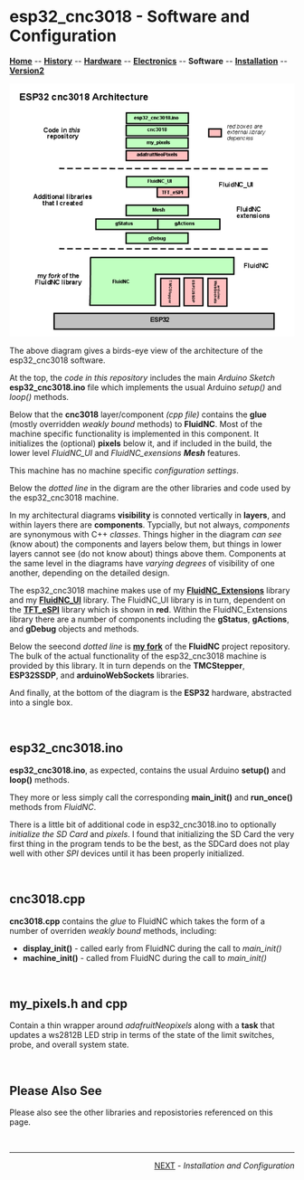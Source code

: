 # esp32_cnc3018 - Software and Configuration

**[Home](readme.md)** --
**[History](history.md)** --
**[Hardware](hardware.md)** --
**[Electronics](electronics.md)** --
**Software** --
**[Installation](installation.md)** --
**[Version2](version2.md)**




![cnc3018_architecture.png](images/cnc3018_architecture.png)

The above diagram gives a birds-eye view of the architecture of the
esp32_cnc3018 software.

At the top, the *code in this repository* includes
the main *Arduino Sketch* **esp32_cnc3018.ino** file which
implements the usual Arduino *setup()* and *loop()* methods.

Below that the **cnc3018** layer/component *(cpp file)* contains the
**glue** (mostly overridden *weakly bound* methods) to **FluidNC**.
Most of the machine specific functionality is implemented in this
component.  It initializes the (optional) **pixels** below it,
and if included in the build, the lower level *FluidNC_UI* and
*FluidNC_exensions **Mesh*** features.

This machine has no machine specific *configuration settings*.

Below the *dotted line* in the digram are the other libraries and
code used by the esp32_cnc3018 machine.

In my architectural diagrams **visibility**
is connoted vertically in **layers**, and within layers there are
**components**. Typcially, but not always, *components* are synonymous
with C++ *classes*.
Things higher in the diagram *can see* (know about) the components and
layers below them, but things in lower layers cannot see (do not know about)
things above them.  Components at the same level in the diagrams have *varying
degrees* of visibility of one another, depending on the detailed design.

The esp32_cnc3018 machine makes use of my
[**FluidNC_Extensions**](https://github.com/phorton1/Arduino-libraries-FluidNC_Extensions)
library and my
[**FluidNC_UI**](https://github.com/phorton1/Arduino-libraries-FluidNC_UI)
library.  The FluidNC_UI library is in turn, dependent on the
[**TFT_eSPI**](https://github.com/phorton1/Arduino-libraries-TFT_eSPI)
library which is shown in **red**.
Within the FluidNC_Extensions library there are a number
of components including the **gStatus**, **gActions**, and **gDebug**
objects and methods.

Below the seecond *dotted line* is
[**my fork**](https://github.com/phorton1/Arduino-libraries-FluidNC)
of the **FluidNC** project
repository.  The bulk of the actual functionality of the esp32_cnc3018 machine is
provided by this library.  It in turn depends on the **TMCStepper**,
**ESP32SSDP**, and **arduinoWebSockets** libraries.


And finally, at the bottom of the diagram is the **ESP32** hardware,
abstracted into a single box.

<br>

## esp32_cnc3018.ino

**esp32_cnc3018.ino**, as expected, contains the usual Arduino **setup()**
and **loop()** methods.

They more or less simply call the corresponding
**main_init()** and **run_once()** methods from *FluidNC*.

There is a little bit of additional code in esp32_cnc3018.ino to
optionally *initialize the SD Card* and *pixels*.  I found that initializing
the SD Card the very first thing in the program tends to be
the best, as the SDCard does not play well with other *SPI*
devices until it has been properly initialized.

<br>

## cnc3018.cpp

**cnc3018.cpp** contains the *glue* to FluidNC which takes the form
of a number of overriden *weakly bound* methods, including:

- **display_init()** - called early from FluidNC during the call to *main_init()*
- **machine_init()** - called from FluidNC during the call to *main_init()*


<br>

## my_pixels.h and cpp

Contain a thin wrapper around *adafruitNeopixels* along with
a **task** that updates a ws2812B LED strip in terms of the
state of the limit switches, probe, and overall system state.


<br>

## Please Also See

Please also see the other libraries and reposistories referenced on this page.







<br>
<hr>
<div style="text-align: right">
<a href='installation.md'>NEXT</a><i> - Installation and Configuration</i>
</div>
